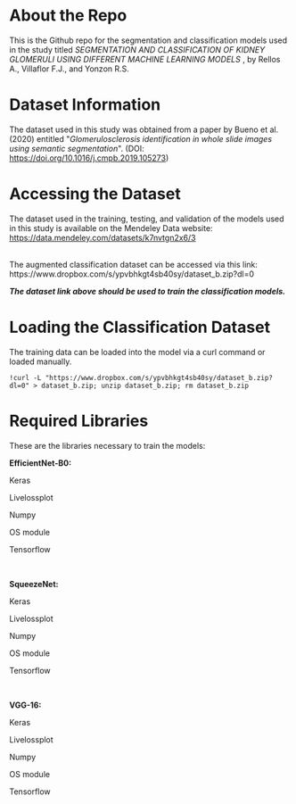 # About the Repo
This is the Github repo for the segmentation and classification models used in the study titled <i>SEGMENTATION AND CLASSIFICATION OF KIDNEY GLOMERULI USING DIFFERENT MACHINE LEARNING MODELS </i>, by Rellos A., Villaflor F.J., and Yonzon R.S.

# Dataset Information
The dataset used in this study was obtained from a paper by Bueno et al. (2020) entitled "<i>Glomerulosclerosis identification in whole slide images using semantic segmentation</i>". (DOI: https://doi.org/10.1016/j.cmpb.2019.105273)

# Accessing the Dataset
The dataset used in the training, testing, and validation of the models used in this study is available on the Mendeley Data website:
https://data.mendeley.com/datasets/k7nvtgn2x6/3

<br>
The augmented classification dataset can be accessed via this link:
https://www.dropbox.com/s/ypvbhkgt4sb40sy/dataset_b.zip?dl=0

<b><i>The dataset link above should be used to train the classification models.</i></b>

# Loading the Classification Dataset
The training data can be loaded into the model via a curl command or loaded manually.

```!curl -L "https://www.dropbox.com/s/ypvbhkgt4sb40sy/dataset_b.zip?dl=0" > dataset_b.zip; unzip dataset_b.zip; rm dataset_b.zip```


# Required Libraries
These are the libraries necessary to train the models:

<b> EfficientNet-B0: </b>

Keras

Livelossplot

Numpy

OS module

Tensorflow

<br>

<b> SqueezeNet: </b>

Keras

Livelossplot

Numpy

OS module

Tensorflow

<br>

<b> VGG-16: </b>

Keras

Livelossplot

Numpy

OS module

Tensorflow
